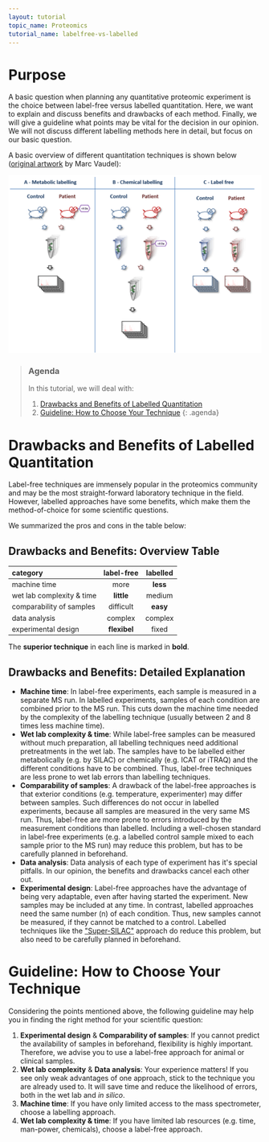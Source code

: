 ```yaml
---
layout: tutorial
topic_name: Proteomics
tutorial_name: labelfree-vs-labelled
---
```



# Purpose
A basic question when planning any quantitative proteomic experiment is the choice between label-free versus labelled quantitation. Here, we want to explain and discuss benefits and drawbacks of each method. 
Finally, we will give a guideline what points may be vital for the decision in our opinion. We will not discuss different labelling methods here in detail, but focus on our basic question.

A basic overview of different quantitation techniques is shown below ([original artwork](https://www.ncbi.nlm.nih.gov/pubmed/24678044) by Marc Vaudel):

![Overview quantitation techniques](../images/Vaudel_label_vs_labelfree.png)

> ### Agenda
>
> In this tutorial, we will deal with:
>
> 1. [Drawbacks and Benefits of Labelled Quantitation](#drawbacks-and-benefits-of-labelled-quantitation)
> 2. [Guideline: How to Choose Your Technique](#guideline:-how-to-choose-your-technique)
> {: .agenda}


# Drawbacks and Benefits of Labelled Quantitation
Label-free techniques are immensely popular in the proteomics community and may be the most straight-forward laboratory technique in the field. However, labelled approaches have some benefits, which make them the method-of-choice for some scientific questions. 

We summarized the pros and cons in the table below:

## Drawbacks and Benefits: Overview Table
category | label-free | labelled
:--|:--:|:--:
machine time | more | **less**
wet lab complexity & time | **little** | medium
comparability of samples | difficult | **easy**
data analysis | complex | complex
experimental design | **flexibel** | fixed

The **superior technique** in each line is marked in **bold**.

## Drawbacks and Benefits: Detailed Explanation
- **Machine time**: In label-free experiments, each sample is measured in a separate MS run. In labelled experiments, samples of each condition are combined prior to the MS run. This cuts down the machine time needed by the complexity of the labelling technique (usually between 2 and 8 times less machine time).
- **Wet lab complexity & time**: While label-free samples can be measured without much preparation, all labelling techniques need additional pretreatments in the wet lab. The samples have to be labelled either metabolically (e.g. by SILAC) or chemically (e.g. ICAT or iTRAQ) and the different conditions have to be combined. Thus, label-free techniques are less prone to wet lab errors than labelling techniques.
- **Comparability of samples**: A drawback of the label-free approaches is that exterior conditions (e.g. temperature, experimenter) may differ between samples. Such differences do not occur in labelled experiments, because all samples are measured in the very same MS run. Thus, label-free are more prone to errors introduced by the measurement conditions than labelled. 
Including a well-chosen standard in label-free experiments (e.g. a labelled control sample mixed to each sample prior to the MS run) may reduce this problem, but has to be carefully planned in beforehand.
- **Data analysis**: Data analysis of each type of experiment has it's special pitfalls. In our opinion, the benefits and drawbacks cancel each other out.
- **Experimental design**: Label-free approaches have the advantage of being very adaptable, even after having started the experiment. New samples may be included at any time. In contrast, labelled approaches need the same number (n) of each condition. Thus, new samples cannot be measured, if they cannot be matched to a control. 
Labelled techniques like the ["Super-SILAC"](https://www.ncbi.nlm.nih.gov/pubmed/20364148) approach do reduce this problem, but also need to be carefully planned in beforehand.


# Guideline: How to Choose Your Technique
Considering the points mentioned above, the following guideline may help you in finding the right method for your scientific question:

1. **Experimental design** & **Comparability of samples**: If you cannot predict the availability of samples in beforehand, flexibility is highly important. Therefore, we advise you to use a label-free approach for animal or clinical samples.
2. **Wet lab complexity** & **Data analysis**: Your experience matters! If you see only weak advantages of one approach, stick to the technique you are already used to. It will save time and reduce the likelihood of errors, both in the wet lab and *in silico*.
3. **Machine time**: If you have only limited access to the mass spectrometer, choose a labelling approach.
4. **Wet lab complexity & time**: If you have limited lab resources (e.g. time, man-power, chemicals), choose a label-free approach.